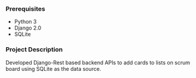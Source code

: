 ### Prerequisites
* Python 3
* Django 2.0
* SQLite

### Project Description
Developed Django-Rest based backend APIs to add cards to lists on scrum board using SQLite as the data source.
